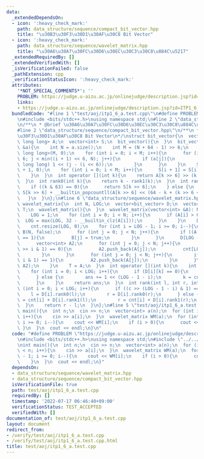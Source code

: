 ```yaml
---
data:
  _extendedDependsOn:
  - icon: ':heavy_check_mark:'
    path: data_structure/sequence/compact_bit_vector.hpp
    title: "\u30B3\u30F3\u30D1\u30AF\u30C8 Bit Vector"
  - icon: ':heavy_check_mark:'
    path: data_structure/sequence/wavelet_matrix.hpp
    title: "\u30A6\u30A7\u30FC\u30D6\u30EC\u30C3\u30C8\u884C\u5217"
  _extendedRequiredBy: []
  _extendedVerifiedWith: []
  _isVerificationFailed: false
  _pathExtension: cpp
  _verificationStatusIcon: ':heavy_check_mark:'
  attributes:
    '*NOT_SPECIAL_COMMENTS*': ''
    PROBLEM: https://judge.u-aizu.ac.jp/onlinejudge/description.jsp?id=ITP1_6_A
    links:
    - https://judge.u-aizu.ac.jp/onlinejudge/description.jsp?id=ITP1_6_A
  bundledCode: "#line 1 \"test/aoj/itp1_6_a.test.cpp\"\n#define PROBLEM \"https://judge.u-aizu.ac.jp/onlinejudge/description.jsp?id=ITP1_6_A\"\
    \n#include <bits/stdc++.h>\nusing namespace std;\n#line 2 \"data_structure/sequence/wavelet_matrix.hpp\"\
    \n/**\n * @brief \u30A6\u30A7\u30FC\u30D6\u30EC\u30C3\u30C8\u884C\u5217\n*/\n\
    #line 2 \"data_structure/sequence/compact_bit_vector.hpp\"\n/**\n * @brief \u30B3\
    \u30F3\u30D1\u30AF\u30C8 Bit Vector\n*/\nstruct bit_vector{\n  vector<unsigned\
    \ long long> A;\n  vector<int> S;\n  bit_vector(){\n  }\n  bit_vector(vector<bool>\
    \ &a){\n    int N = a.size();\n    int M = (N + 64 - 1) >> 6;\n    A = vector<unsigned\
    \ long long>(M, 0);\n    for (int i = 0; i < M; i++){\n      for (int j = i <<\
    \ 6; j < min((i + 1) << 6, N); j++){\n        if (a[j]){\n          A[i] |= (unsigned\
    \ long long) 1 << (j - (i << 6));\n        }\n      }\n    }\n    S = vector<int>(M\
    \ + 1, 0);\n    for (int i = 0; i < M; i++){\n      S[i + 1] = S[i] + __builtin_popcountll(A[i]);\n\
    \    }\n  }\n  int operator [](int k){\n    return A[k >> 6] >> (k & 63) & 1;\n\
    \  }\n  int rank0(int k){\n    return k - rank1(k);\n  }\n  int rank1(int k){\n\
    \    if ((k & 63) == 0){\n      return S[k >> 6];\n    } else {\n      return\
    \ S[k >> 6] + __builtin_popcountll(A[k >> 6] << (64 - k + (k >> 6 << 6)));\n \
    \   }\n  }\n};\n#line 6 \"data_structure/sequence/wavelet_matrix.hpp\"\nstruct\
    \ wavelet_matrix{\n  int N, LOG;\n  vector<bit_vector> D;\n  vector<int> cnt,\
    \ T;\n  wavelet_matrix(){\n  }\n  wavelet_matrix(vector<int> &A): N(A.size()){\n\
    \    LOG = 1;\n    for (int i = 0; i < N; i++){\n      if (A[i] > 0){\n      \
    \  LOG = max(LOG, 32 - __builtin_clz(A[i]));\n      }\n    }\n    D.resize(LOG);\n\
    \    cnt.resize(LOG, 0);\n    for (int i = LOG - 1; i >= 0; i--){\n      vector<bool>\
    \ B(N, false);\n      for (int j = 0; j < N; j++){\n        if ((A[j] >> i & 1)\
    \ == 1){\n          B[j] = true;\n        }\n      }\n      D[LOG - 1 - i] = bit_vector(B);\n\
    \      vector<int> A2;\n      for (int j = 0; j < N; j++){\n        if ((A[j]\
    \ >> i & 1) == 0){\n          A2.push_back(A[j]);\n          cnt[LOG - 1 - i]++;\n\
    \        }\n      }\n      for (int j = 0; j < N; j++){\n        if ((A[j] >>\
    \ i & 1) == 1){\n          A2.push_back(A[j]);\n        }\n      }\n      swap(A,\
    \ A2);\n    }\n    T = A;\n  }\n  int operator [](int k){\n    int ans = 0;\n\
    \    for (int i = 0; i < LOG; i++){\n      if (D[i][k] == 0){\n        k = D[i].rank0(k);\n\
    \      } else {\n        ans += 1 << (LOG - 1 - i);\n        k = cnt[i] + D[i].rank1(k);\n\
    \      }\n    }\n    return ans;\n  }\n  int rank(int l, int r, int c){\n    for\
    \ (int i = 0; i < LOG; i++){\n      if ((c >> (LOG - 1 - i) & 1) == 0){\n    \
    \    l = D[i].rank0(l);\n        r = D[i].rank0(r);\n      } else {\n        l\
    \ = cnt[i] + D[i].rank1(l);\n        r = cnt[i] + D[i].rank1(r);\n      }\n  \
    \  }\n    return r - l;\n  }\n};\n#line 5 \"test/aoj/itp1_6_a.test.cpp\"\nint\
    \ main(){\n  int n;\n  cin >> n;\n  vector<int> a(n);\n  for (int i = 0; i < n;\
    \ i++){\n    cin >> a[i];\n  }\n  wavelet_matrix WM(a);\n  for (int i = n - 1;\
    \ i >= 0; i--){\n    cout << WM[i];\n    if (i > 0){\n      cout << ' ';\n   \
    \ }\n  }\n  cout << endl;\n}\n"
  code: "#define PROBLEM \"https://judge.u-aizu.ac.jp/onlinejudge/description.jsp?id=ITP1_6_A\"\
    \n#include <bits/stdc++.h>\nusing namespace std;\n#include \"../../data_structure/sequence/wavelet_matrix.hpp\"\
    \nint main(){\n  int n;\n  cin >> n;\n  vector<int> a(n);\n  for (int i = 0; i\
    \ < n; i++){\n    cin >> a[i];\n  }\n  wavelet_matrix WM(a);\n  for (int i = n\
    \ - 1; i >= 0; i--){\n    cout << WM[i];\n    if (i > 0){\n      cout << ' ';\n\
    \    }\n  }\n  cout << endl;\n}"
  dependsOn:
  - data_structure/sequence/wavelet_matrix.hpp
  - data_structure/sequence/compact_bit_vector.hpp
  isVerificationFile: true
  path: test/aoj/itp1_6_a.test.cpp
  requiredBy: []
  timestamp: '2022-07-17 06:46:40+09:00'
  verificationStatus: TEST_ACCEPTED
  verifiedWith: []
documentation_of: test/aoj/itp1_6_a.test.cpp
layout: document
redirect_from:
- /verify/test/aoj/itp1_6_a.test.cpp
- /verify/test/aoj/itp1_6_a.test.cpp.html
title: test/aoj/itp1_6_a.test.cpp
---
```

